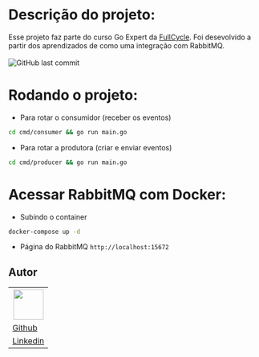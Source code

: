 # Descrição do projeto:
Esse projeto faz parte do curso Go Expert da [FullCycle](https://fullcycle.com.br/). Foi desevolvido a partir dos aprendizados de como uma integração com RabbitMQ.
<br><br>
<img alt="GitHub last commit" src="https://img.shields.io/github/last-commit/ClaudionorJunior/go-expert-events">

# Rodando o projeto:
- Para rotar o consumidor (receber os eventos)
```sh
cd cmd/consumer && go run main.go
```

- Para rotar a produtora (criar e enviar eventos)
```sh
cd cmd/producer && go run main.go
```

# Acessar RabbitMQ com Docker:
- Subindo o container
```sh
docker-compose up -d
```

- Página do RabbitMQ `http://localhost:15672`

## Autor
<table>
  <tr>
    <th><img src="https://avatars.githubusercontent.com/u/82416762?v=4" width=60></th>
  </tr>
  <tr>
    <td><a href="https://github.com/ClaudionorJunior">Github</a></td>
  </tr>
  <tr>
    <td><a href="https://www.linkedin.com/in/claudionorsilva">Linkedin</a></td>
  </tr>
</table>
